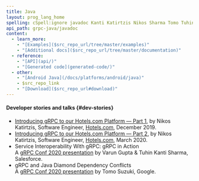 ```yaml
---
title: Java
layout: prog_lang_home
spelling: cSpell:ignore javadoc Kanti Katirtzis Nikos Sharma Tomo Tuhin youtube Varun
api_path: grpc-java/javadoc
content:
  - learn_more:
    - "[Examples]($src_repo_url/tree/master/examples)"
    - "[Additional docs]($src_repo_url/tree/master/documentation)"
  - reference:
    - "[API](api/)"
    - "[Generated code](generated-code/)"
  - other:
    - "[Android Java](/docs/platforms/android/java)"
    - $src_repo_link
    - "[Download]($src_repo_url#download)"
---
```


#### Developer stories and talks {#dev-stories}

- [Introducing gRPC to our Hotels.com Platform — Part 1][],
  by Nikos Katirtzis, Software Engineer, [Hotels.com][],
  <span title="2020-12-17">December 2019</span>.
- [Introducing gRPC to our Hotels.com Platform — Part 2][],
  by Nikos Katirtzis, Software Engineer, [Hotels.com][],
  <span title="2020-03-05">March 2020</span>.
- Service Interoperability With gRPC: gRPC in Action
  <a class="icon" href="https://youtu.be/MLS7TFHrn_c"><i class="fab fa-youtube"></i>
  </a><a class="icon" href="https://static.sched.com/hosted_files/grpcconf20/d3/Service%20Interoperability%20with%20gRPC.pdf"><i class="far fa-file"></i></a><br>
  A [gRPC Conf 2020 presentation](https://sched.co/cRfl)
  by Varun Gupta & Tuhin Kanti Sharma, Salesforce.
- gRPC and Java Diamond Dependency Conflicts
  <a class="icon" href="https://youtu.be/4M5fC9XrtKs">
    <i class="fab fa-youtube"></i>
  </a><a class="icon" href="https://static.sched.com/hosted_files/grpcconf20/7a/gRPC%20and%20Java%20Diamond%20Dependency%20Conflicts.pdf"><i class="far fa-file"></i></a><br>
  A [gRPC Conf 2020 presentation](https://sched.co/cRfT)
  by Tomo Suzuki, Google.

[Hotels.com]: https://hotels.com
[Introducing gRPC to our Hotels.com Platform — Part 1]: https://medium.com/expedia-group-tech/introducing-grpc-to-our-hotels-com-platform-part-1-61716af50b13
[Introducing gRPC to our Hotels.com Platform — Part 2]: https://medium.com/expedia-group-tech/introducing-grpc-to-our-hotels-com-platform-part-2-8024a1dda0aa